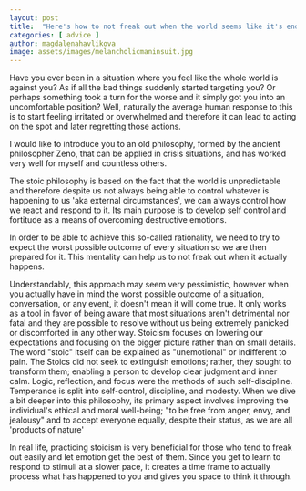 ```yaml
---
layout: post
title:  "Here's how to not freak out when the world seems like it's ending"
categories: [ advice ]
author: magdalenahavlikova
image: assets/images/melancholicmaninsuit.jpg
---
```

Have you ever been in a situation where you feel like the whole world is against you? As if all the bad things suddenly started targeting you? Or perhaps something took a turn for the worse and it simply got you into an uncomfortable position? 
Well, naturally the average human response to this is to start feeling irritated or overwhelmed and therefore it can lead to acting on the spot and later regretting those actions. 

I would like to introduce you to an old philosophy, formed by the ancient philosopher Zeno, that can be applied in crisis situations, and has worked very well for myself and countless others.

The stoic philosophy is based on the fact that the world is unpredictable and therefore despite us not always being able to control whatever is happening to us 'aka external circumstances', we can always control how we react and respond to it. Its main purpose is to develop self control and fortitude as a means of overcoming destructive emotions.

In order to be able to achieve this so-called rationality, we need to try to expect the worst possible outcome of every situation so we are then prepared for it. This mentality can help us to not freak out when it actually happens.

Understandably, this approach may seem very pessimistic, however when you actually have in mind the worst possible outcome of a situation, conversation, or any event, it doesn't mean it will come true. It only works as a tool in favor of being aware that most situations aren't detrimental nor fatal and they are possible to resolve without us being extremely panicked or discomforted in any other way. Stoicism focuses on lowering our expectations and focusing on the bigger picture rather than on small details. The word "stoic" itself can be explained as "unemotional" or indifferent to pain. The Stoics did not seek to extinguish emotions; rather, they sought to transform them; enabling a person to develop clear judgment and inner calm. Logic, reflection, and focus were the methods of such self-discipline. Temperance is split into self-control, discipline, and modesty. When we dive a bit deeper into this philosophy, its primary aspect involves improving the individual's ethical and moral well-being; "to be free from anger, envy, and jealousy" and to accept everyone equally, despite their status, as we are all 'products of nature'  

In real life, practicing stoicism is very beneficial for those who tend to freak out easily and let emotion get the best of them. Since you get to learn to respond to stimuli at a slower pace, it creates a time frame to actually process what has happened to you and gives you space to think it through.
